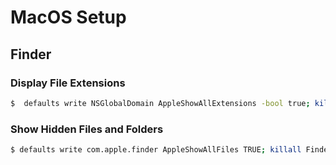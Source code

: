 # MacOS Setup

## Finder

### Display File Extensions

```bash
$  defaults write NSGlobalDomain AppleShowAllExtensions -bool true; killall Finder
```

### Show Hidden Files and Folders

```bash
$ defaults write com.apple.finder AppleShowAllFiles TRUE; killall Finder
```

